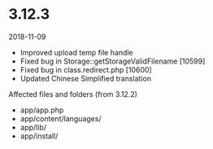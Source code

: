 # 3.12.3

2018-11-09

- Improved upload temp file handle
- Fixed bug in Storage::getStorageValidFilename [10599]
- Fixed bug in class.redirect.php [10600]
- Updated Chinese Simplified translation

Affected files and folders (from 3.12.2)

- app/app.php
- app/content/languages/
- app/lib/
- app/install/
